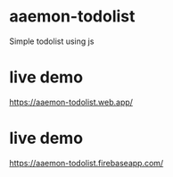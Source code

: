 # aaemon-todolist
Simple todolist using js

# live demo
https://aaemon-todolist.web.app/

# live demo
https://aaemon-todolist.firebaseapp.com/
